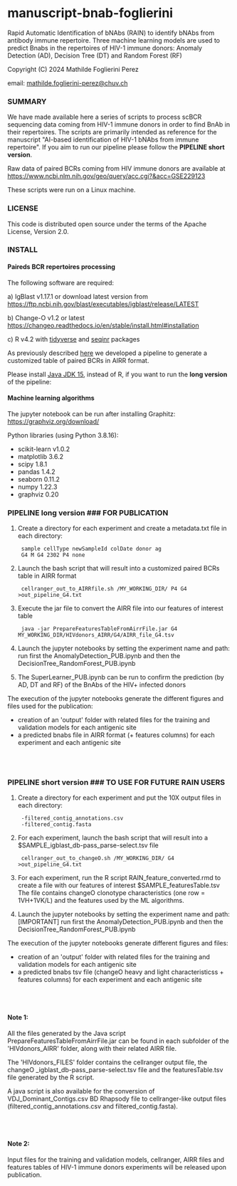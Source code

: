 # manuscript-bnab-foglierini

Rapid Automatic Identification of bNAbs (RAIN) to identify bNAbs from antibody immune repertoire.
Three machine learning models are used to predict Bnabs in the repertoires of HIV-1 immune donors: Anomaly Detection (AD), Decision Tree (DT) and Random Forest (RF)

Copyright (C) 2024  Mathilde Foglierini Perez

email: mathilde.foglierini-perez@chuv.ch

### SUMMARY ###

We have made available here a series of scripts to process scBCR sequencing data coming from HIV-1 immune donors in order to find BnAb in their repertoires. 
The scripts are primarily intended as reference for the manuscript "AI-based identification of HIV-1 bNAbs from immune repertoire".
If you aim to run our pipeline please follow the **PIPELINE short version**.

Raw data of paired BCRs coming from HIV immune donors are available at https://www.ncbi.nlm.nih.gov/geo/query/acc.cgi?&acc=GSE229123

These scripts were run on a Linux machine.


### LICENSE ###

This code is distributed open source under the terms of the Apache License, Version 2.0.


### INSTALL ###

#### Paireds BCR repertoires processing 

The following software are required:

a) IgBlast v1.17.1  or download latest version from https://ftp.ncbi.nih.gov/blast/executables/igblast/release/LATEST

b) Change-O v1.2 or latest https://changeo.readthedocs.io/en/stable/install.html#installation 

c) R v4.2 with [tidyverse](https://www.tidyverse.org/) and [seqinr](https://cran.r-project.org/web/packages/seqinr/index.html) packages


As previously described [here](https://github.com/MathildeFogPerez/manuscript-rep-phad/tree/main) we developed a pipeline to generate a customized table of paired BCRs in AIRR format.

Please install [Java JDK 15](https://www.oracle.com/java/technologies/javase/jdk15-archive-downloads.html), instead of R, if you want to run the **long version** of the pipeline:


#### Machine learning algorithms

The jupyter notebook can be run after installing Graphitz: https://graphviz.org/download/

Python libraries (using Python 3.8.16):
- scikit-learn v1.0.2
- matplotlib 3.6.2
- scipy 1.8.1
- pandas 1.4.2
- seaborn 0.11.2  
- numpy 1.22.3
- graphviz 0.20
 

### PIPELINE long version ### FOR PUBLICATION

1. Create a directory for each experiment and create a metadata.txt file in each directory:

        sample cellType newSampleId colDate donor ag
        G4 M G4 2302 P4 none

2. Launch the bash script that will result into a customized paired BCRs table in AIRR format

        cellranger_out_to_AIRRfile.sh /MY_WORKING_DIR/ P4 G4 >out_pipeline_G4.txt


3. Execute the jar file to convert the AIRR file into our features of interest table

        java -jar PrepareFeaturesTableFromAirrFile.jar G4 MY_WORKING_DIR/HIVdonors_AIRR/G4/AIRR_file_G4.tsv

4. Launch the jupyter notebooks by setting the experiment name and path: run first the AnomalyDetection_PUB.ipynb and then the DecisionTree_RandomForest_PUB.ipynb
   
5. The SuperLearner_PUB.ipynb can be run to confirm the prediction (by AD, DT and RF) of the BnAbs of the HIV+ infected donors

The execution of the jupyter notebooks generate the different figures and files used for the publication:
 * creation of an 'output' folder with related files for the training and validation models for each antigenic site
 * a predicted bnabs file in AIRR format (+ features columns) for each experiment and each antigenic site

<br/><br/>

### PIPELINE short version ### TO USE FOR FUTURE RAIN USERS

1. Create a directory for each experiment and put the 10X output files in each directory:

        -filtered_contig_annotations.csv
        -filtered_contig.fasta

2. For each experiment, launch the bash script that will result into a $SAMPLE_igblast_db-pass_parse-select.tsv file

        cellranger_out_to_changeO.sh /MY_WORKING_DIR/ G4 >out_pipeline_G4.txt


3. For each experiment, run the R script RAIN_feature_converted.rmd to create a file with our features of interest $SAMPLE_featuresTable.tsv
   The file contains changeO clonotype characteristics (one row = 1VH+1VK/L) and the features used by the ML algorithms. 


4. Launch the jupyter notebooks by setting the experiment name and path: [IMPORTANT] run first the AnomalyDetection_PUB.ipynb and then the DecisionTree_RandomForest_PUB.ipynb

The execution of the jupyter notebooks generate different figures and files:
 * creation of an 'output' folder with related files for the training and validation models for each antigenic site
 * a predicted bnabs tsv file (changeO heavy and light characteristicss + features columns) for each experiment and each antigenic site

 <br/><br/>
     
#### Note 1:

All the files generated by the Java script PrepareFeaturesTableFromAirrFile.jar can be found in each subfolder of the 'HIVdonors_AIRR' folder, along with their related AIRR file.

The 'HIVdonors_FILES' folder contains the cellranger output file, the changeO _igblast_db-pass_parse-select.tsv file and the featuresTable.tsv file generated by the R script.

A java script is also available for the conversion of VDJ_Dominant_Contigs.csv BD Rhapsody file to cellranger-like output files (filtered_contig_annotations.csv and filtered_contig.fasta).


<br/><br/>

#### Note 2:
Input files for the training and validation models, cellranger, AIRR files and features tables of HIV-1 immune donors experiments will be released upon publication.

 


